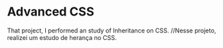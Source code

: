 # Advanced CSS
That project, I performed an study of Inheritance on CSS.
//Nesse projeto, realizei um estudo de herança no CSS.

